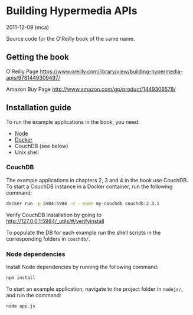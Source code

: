 # Building Hypermedia APIs

2011-12-09 (mca)

Source code for the O'Reilly book of the same name.

## Getting the book

O'Reilly Page
<https://www.oreilly.com/library/view/building-hypermedia-apis/9781449309497/>

Amazon Buy Page
<http://www.amazon.com/gp/product/1449306578/>

## Installation guide

To run the example applications in the book, you need:

- [Node](https://nodejs.org/en/download/)
- [Docker](https://docs.docker.com/get-docker/)
- CouchDB (see below)
- Unix shell

### CouchDB

The example applications in chapters 2, 3 and 4 in the book use CouchDB. To start a CouchDB instance in a Docker container, run the following command:

```sh
docker run -p 5984:5984 -d --name my-couchdb couchdb:2.3.1
```

Verify CouchDB installation by going to <http://127.0.0.1:5984/_utils/#/verifyinstall>

To populate the DB for each example run the shell scripts in the corresponding folders in `couchdb/`.

### Node dependencies

Install Node dependencies by running the following command:

```bash
npm install
```

To start an example application, navigate to the project folder in `nodejs/`, and run the command:

```bash
node app.js
```
